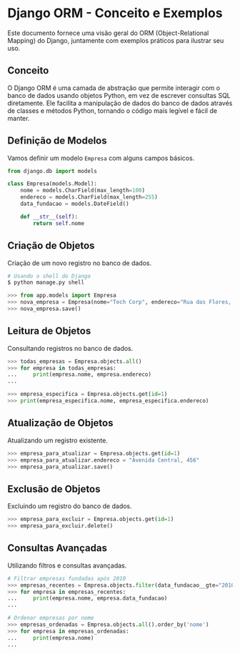 
# Django ORM - Conceito e Exemplos

Este documento fornece uma visão geral do ORM (Object-Relational Mapping) do Django, juntamente com exemplos práticos para ilustrar seu uso.

## Conceito

O Django ORM é uma camada de abstração que permite interagir com o banco de dados usando objetos Python, em vez de escrever consultas SQL diretamente. Ele facilita a manipulação de dados do banco de dados através de classes e métodos Python, tornando o código mais legível e fácil de manter.

## Definição de Modelos

Vamos definir um modelo `Empresa` com alguns campos básicos.

```python
from django.db import models

class Empresa(models.Model):
    nome = models.CharField(max_length=100)
    endereco = models.CharField(max_length=255)
    data_fundacao = models.DateField()

    def __str__(self):
        return self.nome
```

## Criação de Objetos

Criação de um novo registro no banco de dados.

```python
# Usando o shell do Django
$ python manage.py shell

>>> from app.models import Empresa
>>> nova_empresa = Empresa(nome="Tech Corp", endereco="Rua das Flores, 123", data_fundacao="2020-01-01")
>>> nova_empresa.save()
```

## Leitura de Objetos

Consultando registros no banco de dados.

```python
>>> todas_empresas = Empresa.objects.all()
>>> for empresa in todas_empresas:
...     print(empresa.nome, empresa.endereco)
...

>>> empresa_especifica = Empresa.objects.get(id=1)
>>> print(empresa_especifica.nome, empresa_especifica.endereco)
```

## Atualização de Objetos

Atualizando um registro existente.

```python
>>> empresa_para_atualizar = Empresa.objects.get(id=1)
>>> empresa_para_atualizar.endereco = "Avenida Central, 456"
>>> empresa_para_atualizar.save()
```

## Exclusão de Objetos

Excluindo um registro do banco de dados.

```python
>>> empresa_para_excluir = Empresa.objects.get(id=1)
>>> empresa_para_excluir.delete()
```

## Consultas Avançadas

Utilizando filtros e consultas avançadas.

```python
# Filtrar empresas fundadas após 2010
>>> empresas_recentes = Empresa.objects.filter(data_fundacao__gte="2010-01-01")
>>> for empresa in empresas_recentes:
...     print(empresa.nome, empresa.data_fundacao)
...

# Ordenar empresas por nome
>>> empresas_ordenadas = Empresa.objects.all().order_by('nome')
>>> for empresa in empresas_ordenadas:
...     print(empresa.nome)
...
```
